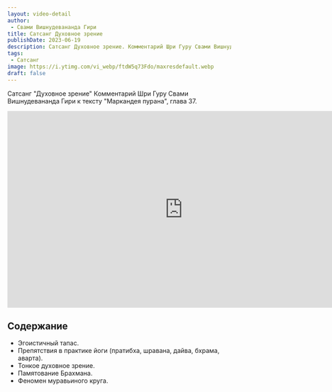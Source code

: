```yaml
---
layout: video-detail
author:
 - Свами Вишнудевананда Гири
title: Сатсанг Духовное зрение
publishDate: 2023-06-19
description: Сатсанг Духовное зрение. Комментарий Шри Гуру Свами Вишнудевананда Гири к тексту "Маркандея пурана", глава 37.
tags: 
 - Сатсанг
image: https://i.ytimg.com/vi_webp/ftdW5q73Fdo/maxresdefault.webp
draft: false
---
```


 Сатсанг "Духовное зрение"
Комментарий Шри Гуру Свами Вишнудевананда Гири к тексту "Маркандея пурана", глава 37.

<iframe width="790" height="444" src="https://www.youtube.com/embed/ftdW5q73Fdo" frameborder="0" allowfullscreen=""></iframe> 

## Содержание

- Эгоистичный тапас.
- Препятствия в практике йоги (пратибха, шравана, дайва, бхрама, аварта).
- Тонкое духовное зрение.
- Памятование Брахмана.
- Феномен муравьиного круга.
